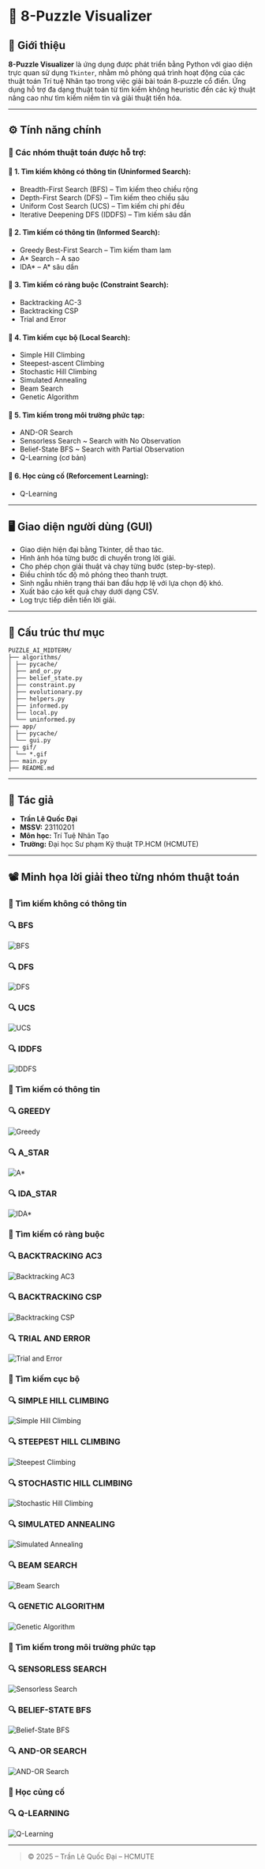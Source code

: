 # 🧩 8-Puzzle Visualizer

## 🧠 Giới thiệu

**8-Puzzle Visualizer** là ứng dụng được phát triển bằng Python với giao diện trực quan sử dụng `Tkinter`, nhằm mô phỏng quá trình hoạt động của các thuật toán Trí tuệ Nhân tạo trong việc giải bài toán 8-puzzle cổ điển. Ứng dụng hỗ trợ đa dạng thuật toán từ tìm kiếm không heuristic đến các kỹ thuật nâng cao như tìm kiếm niềm tin và giải thuật tiến hóa.

---

## ⚙️ Tính năng chính

### 🔎 Các nhóm thuật toán được hỗ trợ:

#### 📘 1. **Tìm kiếm không có thông tin (Uninformed Search):**
- Breadth-First Search (BFS) – Tìm kiếm theo chiều rộng
- Depth-First Search (DFS) – Tìm kiếm theo chiều sâu
- Uniform Cost Search (UCS) – Tìm kiếm chi phí đều
- Iterative Deepening DFS (IDDFS) – Tìm kiếm sâu dần

#### 📙 2. **Tìm kiếm có thông tin (Informed Search):**
- Greedy Best-First Search – Tìm kiếm tham lam
- A* Search – A sao
- IDA* – A* sâu dần

#### 📘 3. **Tìm kiếm có ràng buộc (Constraint Search):**
- Backtracking AC-3
- Backtracking CSP
- Trial and Error

#### 📕 4. **Tìm kiếm cục bộ (Local Search):**
- Simple Hill Climbing
- Steepest-ascent Climbing
- Stochastic Hill Climbing
- Simulated Annealing
- Beam Search
- Genetic Algorithm

#### 📒 5. **Tìm kiếm trong môi trường phức tạp:**
- AND-OR Search
- Sensorless Search ~ Search with No Observation
- Belief-State BFS ~ Search with Partial Observation
- Q-Learning (cơ bản)

#### 📗 6. **Học củng cố (Reforcement Learning):**
- Q-Learning
---

## 🖥️ Giao diện người dùng (GUI)

- Giao diện hiện đại bằng Tkinter, dễ thao tác.
- Hình ảnh hóa từng bước di chuyển trong lời giải.
- Cho phép chọn giải thuật và chạy từng bước (step-by-step).
- Điều chỉnh tốc độ mô phỏng theo thanh trượt.
- Sinh ngẫu nhiên trạng thái ban đầu hợp lệ với lựa chọn độ khó.
- Xuất báo cáo kết quả chạy dưới dạng CSV.
- Log trực tiếp diễn tiến lời giải.

---

## 📂 Cấu trúc thư mục

```
PUZZLE_AI_MIDTERM/
├── algorithms/
│ ├── pycache/
│ ├── and_or.py
│ ├── belief_state.py
│ ├── constraint.py
│ ├── evolutionary.py
│ ├── helpers.py
│ ├── informed.py
│ ├── local.py
│ └── uninformed.py
├── app/
│ ├── pycache/
│ └── gui.py
├── gif/
│ └── *.gif
├── main.py
├── README.md
```

---

## 👤 Tác giả

- **Trần Lê Quốc Đại**  
- **MSSV:** 23110201  
- **Môn học:** Trí Tuệ Nhân Tạo  
- **Trường:** Đại học Sư phạm Kỹ thuật TP.HCM (HCMUTE)  

---

## 📽️ Minh họa lời giải theo từng nhóm thuật toán

### 📘 Tìm kiếm không có thông tin
### 🔍 BFS
![BFS](gif/BFS.gif)
### 🔍 DFS
![DFS](gif/DFS.gif)
### 🔍 UCS
![UCS](gif/UCS.gif)
### 🔍 IDDFS
![IDDFS](gif/IDDFS.gif)

### 📙 Tìm kiếm có thông tin
### 🔍 GREEDY
![Greedy](gif/GREEDY.gif)
### 🔍 A_STAR
![A*](gif/A_STAR.gif)
### 🔍 IDA_STAR
![IDA*](gif/IDA_STAR.gif)

### 📘 Tìm kiếm có ràng buộc
### 🔍 BACKTRACKING AC3
![Backtracking AC3](gif/AC3.gif)
### 🔍 BACKTRACKING CSP
![Backtracking CSP](gif/CSP.gif)
### 🔍 TRIAL AND ERROR
![Trial and Error](gif/TRIAL.gif)

### 📕 Tìm kiếm cục bộ
### 🔍 SIMPLE HILL CLIMBING
![Simple Hill Climbing](gif/SIMPLE_CLIMBING.gif)
### 🔍 STEEPEST HILL CLIMBING
![Steepest Climbing](gif/STEEPEST_CLIMBING.gif)
### 🔍 STOCHASTIC HILL CLIMBING
![Stochastic Hill Climbing](gif/STOCHASTIC.gif)
### 🔍 SIMULATED ANNEALING
![Simulated Annealing](gif/SIMULATED.gif)
### 🔍 BEAM SEARCH
![Beam Search](gif/BEAM_SEARCH.gif)
### 🔍 GENETIC ALGORITHM
![Genetic Algorithm](gif/GENETIC.gif)

### 📒 Tìm kiếm trong môi trường phức tạp
### 🔍 SENSORLESS SEARCH
![Sensorless Search](gif/SENSORLESS.gif)
### 🔍 BELIEF-STATE BFS
![Belief-State BFS](gif/BELIEF_BFS.gif)
### 🔍 AND-OR SEARCH
![AND-OR Search](gif/AND_OR.gif)

### 📗 Học củng cố
### 🔍 Q-LEARNING
![Q-Learning](gif/Q_LEARNING.gif)

---

> © 2025 – Trần Lê Quốc Đại – HCMUTE
